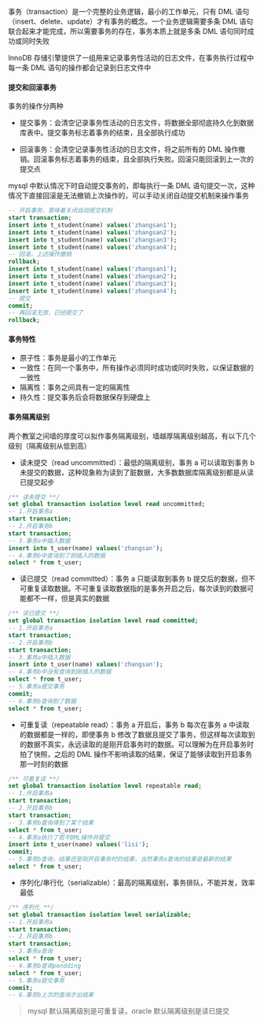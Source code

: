 事务（transaction）是一个完整的业务逻辑，最小的工作单元，只有 DML 语句（insert、delete、update）才有事务的概念。一个业务逻辑需要多条 DML 语句联合起来才能完成，所以需要事务的存在，事务本质上就是多条 DML 语句同时成功或同时失败

InnoDB 存储引擎提供了一组用来记录事务性活动的日志文件，在事务执行过程中每一条 DML 语句的操作都会记录到日志文件中

#### 提交和回滚事务

事务的操作分两种

- 提交事务：会清空记录事务性活动的日志文件，将数据全部彻底持久化到数据库表中。提交事务标志着事务的结束，且全部执行成功

- 回滚事务：会清空记录事务性活动的日志文件，将之前所有的 DML 操作撤销。回滚事务标志着事务的结束，且全部执行失败。回滚只能回滚到上一次的提交点

mysql 中默认情况下时自动提交事务的，即每执行一条 DML 语句提交一次，这种情况下直接回滚是无法撤销上次操作的，可以手动关闭自动提交机制来操作事务

```sql
-- 开启事务，意味着关闭自动提交机制
start transaction;
insert into t_student(name) values('zhangsan1');
insert into t_student(name) values('zhangsan2');
insert into t_student(name) values('zhangsan3');
insert into t_student(name) values('zhangsan4');
-- 回滚，上述操作撤销
rollback;
insert into t_student(name) values('zhangsan1');
insert into t_student(name) values('zhangsan2');
insert into t_student(name) values('zhangsan3');
insert into t_student(name) values('zhangsan4');
-- 提交
commit;
-- 再回滚无效，已经提交了
rollback;
```

#### 事务特性

- 原子性：事务是最小的工作单元
- 一致性：在同一个事务中，所有操作必须同时成功或同时失败，以保证数据的一致性
- 隔离性：事务之间具有一定的隔离性
- 持久性：提交事务后会将数据保存到硬盘上

#### 事务隔离级别

两个教室之间墙的厚度可以拟作事务隔离级别，墙越厚隔离级别越高，有以下几个级别（隔离级别从低到高）

- 读未提交（read uncommitted）：最低的隔离级别，事务 a 可以读取到事务 b 未提交的数据，这种现象称为读到了脏数据，大多数数据库隔离级别都是从读已提交起步

```sql
/** 读未提交 **/
set global transaction isolation level read uncommitted;
-- 1.开启事务a
start transaction;
-- 2.开启事务b
start transaction;
-- 3.事务a中插入数据
insert into t_user(name) values('zhangsan');
-- 4.事务b中查询到了刚插入的数据
select * from t_user;
```

- 读已提交（read committed）：事务 a 只能读取到事务 b 提交后的数据，但不可重复读取数据。不可重复读取数据指的是事务开启之后，每次读到的数据可能都不一样，但是真实的数据

```sql
/** 读已提交 **/
set global transaction isolation level read committed;
-- 1.开启事务a
start transaction;
-- 2.开启事务b
start transaction;
-- 3.事务a中插入数据
insert into t_user(name) values('zhangsan');
-- 4.事务b中没有查询到刚插入的数据
select * from t_user;
-- 5.事务a提交事务
commit;
-- 6.事务b查询到了数据
select * from t_user;
```

- 可重复读（repeatable read）：事务 a 开启后，事务 b 每次在事务 a 中读取的数据都是一样的，即使事务 b 修改了数据且提交了事务，但这样每次读取到的数据不真实，永远读取的是刚开启事务时的数据。可以理解为在开启事务时拍了快照，之后的 DML 操作不影响读取的结果，保证了能够读取到开启事务那一时刻的数据

```sql
/** 可重复读 **/
set global transaction isolation level repeatable read;
-- 1.开启事务a
start transaction;
-- 2.开启事务b
start transaction;
-- 3.事务b查询得到了某个结果
select * from t_user;
-- 4.事务a执行了若干DML操作并提交
insert into t_user(name) values('lisi');
commit;
-- 5.事务b查询，结果还是刚开启事务时的结果，当然事务a查询的结果是最新的结果
select * from t_user;
```

- 序列化/串行化（serializable）：最高的隔离级别，事务排队，不能并发，效率最低

```sql
/** 序列化 **/
set global transaction isolation level serializable;
-- 1.开启事务a
start transaction;
-- 2.开启事务b
start transaction;
-- 3.事务a查询
select * from t_user;
-- 4.事务b查询pendding
select * from t_user;
-- 5.事务a提交事务
commit;
-- 6.事务b上次的查询才出结果
```

> mysql 默认隔离级别是可重复读，oracle 默认隔离级别是读已提交
